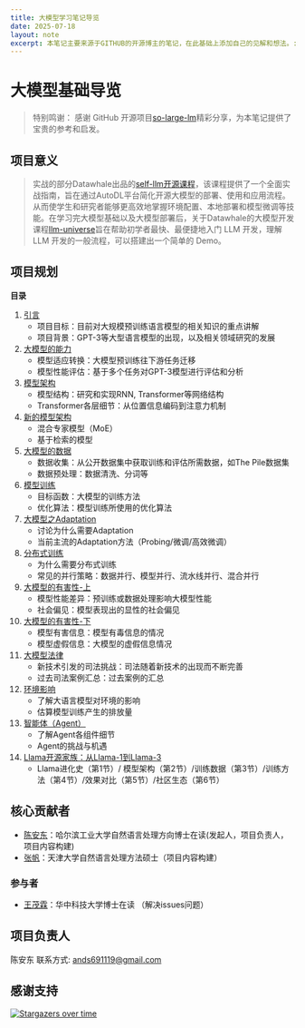 ```yaml
---
title: 大模型学习笔记导览
date: 2025-07-18
layout: note
excerpt: 本笔记主要来源于GITHUB的开源博主的笔记，在此基础上添加自己的见解和想法。:)
---
```












# 大模型基础导览

> 特别鸣谢： 感谢 GitHub 开源项目[so-large-lm](https://github.com/datawhalechina/so-large-lm.git)精彩分享，为本笔记提供了宝贵的参考和启发。

## 项目意义

> 实战的部分Datawhale出品的[self-llm开源课程](https://github.com/datawhalechina/self-llm)，该课程提供了一个全面实战指南，旨在通过AutoDL平台简化开源大模型的部署、使用和应用流程。从而使学生和研究者能够更高效地掌握环境配置、本地部署和模型微调等技能。在学习完大模型基础以及大模型部署后，关于Datawhale的大模型开发课程[llm-universe](https://github.com/datawhalechina/llm-universe)旨在帮助初学者最快、最便捷地入门 LLM 开发，理解 LLM 开发的一般流程，可以搭建出一个简单的 Demo。

## 项目规划

**目录**
1. [引言](./llm_content/ch01.md)
    - 项目目标：目前对大规模预训练语言模型的相关知识的重点讲解
    - 项目背景：GPT-3等大型语言模型的出现，以及相关领域研究的发展
2. [大模型的能力](https://github.com/datawhalechina/so-large-lm/blob/main/docs/content/ch02.md)
    - 模型适应转换：大模型预训练往下游任务迁移
    - 模型性能评估：基于多个任务对GPT-3模型进行评估和分析
3. [模型架构](https://github.com/datawhalechina/so-large-lm/blob/main/docs/content/ch03.md)
    - 模型结构：研究和实现RNN, Transformer等网络结构
    - Transformer各层细节：从位置信息编码到注意力机制
4. [新的模型架构](https://github.com/datawhalechina/so-large-lm/blob/main/docs/content/ch04.md)
    - 混合专家模型（MoE）
    - 基于检索的模型
5. [大模型的数据](https://github.com/datawhalechina/so-large-lm/blob/main/docs/content/ch05.md)
    - 数据收集：从公开数据集中获取训练和评估所需数据，如The Pile数据集
    - 数据预处理：数据清洗、分词等
6. [模型训练](https://github.com/datawhalechina/so-large-lm/blob/main/docs/content/ch06.md)
    - 目标函数：大模型的训练方法
    - 优化算法：模型训练所使用的优化算法
7. [大模型之Adaptation](https://github.com/datawhalechina/so-large-lm/blob/main/docs/content/ch07.md)
    - 讨论为什么需要Adaptation
    - 当前主流的Adaptation方法（Probing/微调/高效微调） 
8. [分布式训练](https://github.com/datawhalechina/so-large-lm/blob/main/docs/content/ch08.md)
    - 为什么需要分布式训练
    - 常见的并行策略：数据并行、模型并行、流水线并行、混合并行
9. [大模型的有害性-上](https://github.com/datawhalechina/so-large-lm/blob/main/docs/content/ch09.md)
    - 模型性能差异：预训练或数据处理影响大模型性能
    - 社会偏见：模型表现出的显性的社会偏见
10. [大模型的有害性-下](https://github.com/datawhalechina/so-large-lm/blob/main/docs/content/ch10.md)
    - 模型有害信息：模型有毒信息的情况
    - 模型虚假信息：大模型的虚假信息情况
11. [大模型法律](https://github.com/datawhalechina/so-large-lm/blob/main/docs/content/ch11.md)
    - 新技术引发的司法挑战：司法随着新技术的出现而不断完善
    - 过去司法案例汇总：过去案例的汇总
12. [环境影响](https://github.com/datawhalechina/so-large-lm/blob/main/docs/content/ch12.md)
    - 了解大语言模型对环境的影响
    - 估算模型训练产生的排放量
13. [智能体（Agent）](https://github.com/datawhalechina/so-large-lm/blob/main/docs/content/ch13.md)
    - 了解Agent各组件细节
    - Agent的挑战与机遇
14. [Llama开源家族：从Llama-1到Llama-3](https://github.com/datawhalechina/so-large-lm/blob/main/docs/content/ch14.md)
    - Llama进化史（第1节）/ 模型架构（第2节）/训练数据（第3节）/训练方法（第4节）/效果对比（第5节）/社区生态（第6节）


## 核心贡献者

- [陈安东](https://scholar.google.com/citations?user=tcb9VT8AAAAJ&hl=zh-CN)：哈尔滨工业大学自然语言处理方向博士在读(发起人，项目负责人，项目内容构建)
- [张帆](https://github.com/zhangfanTJU)：天津大学自然语言处理方法硕士（项目内容构建）
  
### 参与者
- [王茂霖](https://github.com/mlw67)：华中科技大学博士在读 （解决issues问题）

## 项目负责人

陈安东 
联系方式: ands691119@gmail.com


## 感谢支持
[![Stargazers over time](https://starchart.cc/datawhalechina/so-large-lm.svg?variant=adaptive)](https://starchart.cc/datawhalechina/so-large-lm)
